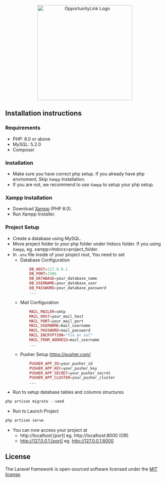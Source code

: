 <p align="center"><img src="./public/assets/images/show-case.gif" width="300" height="300" alt="OpportunityLink Logo"></p>

## Installation instructions
### Requirements
- PHP: 8.0 or above
- MySQL: 5.2.0
- Composer

### Installation
- Make sure you have correct php setup. If you already have php enviroment, Skip `Xampp` Installation. 
- If you are not, we recommend to use `Xampp` to setup your php setup.

### Xampp Installation
- Download [Xampp](https://www.apachefriends.org/download.html) (PHP 8.0).
- Run Xampp Installer.

### Project Setup
- Create a database using MySQL.
- Move project folder to your php folder under htdocs folder. If you using `Xampp`, eg. xampp>htdocs>project_folder.
- In `.env` file inside of your project root, You need to set
    - Database Configuration
        ```php
            DB_HOST=127.0.0.1
            DB_PORT=3306
            DB_DATABASE=your_database_name
            DB_USERNAME=your_database_user
            DB_PASSWORD=your_database_password
            ...
        ```
    - Mail Configuration
        ```php
            MAIL_MAILER=smtp
            MAIL_HOST=your_mail_host
            MAIL_PORT=your_mail_port
            MAIL_USERNAME=mail_username
            MAIL_PASSWORD=mail_password
            MAIL_ENCRYPTION="tls or ssl"
            MAIL_FROM_ADDRESS=mail_username
            ...
        ```
    - Pusher Setup https://pusher.com/
        ```php
            PUSHER_APP_ID=your_pusher_id
            PUSHER_APP_KEY=your_pusher_key
            PUSHER_APP_SECRET=your_pusher_secret
            PUSHER_APP_CLUSTER=your_pusher_cluster
            ...
        ```    
- Run to setup database tables and columns structures
```php 
php artisan migrate --seed
```
- Run to Launch Project
```php 
php artisan serve
```
- You can now access your project at 
    - http://localhost:[port] eg. http://localhost:8000 (OR)
    - http://127.0.0.1:[port] eg. http://127.0.0.1:8000


## License

The Laravel framework is open-sourced software licensed under the [MIT license](https://opensource.org/licenses/MIT).
